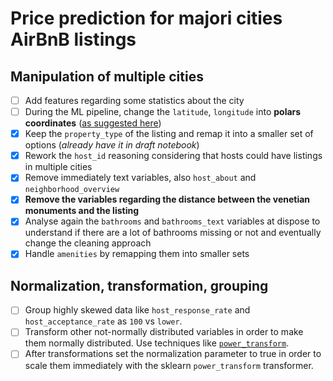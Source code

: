 # Price prediction for majori cities AirBnB listings

## Manipulation of multiple cities

- [ ] Add features regarding some statistics about the city
- [ ] During the ML pipeline, change the `latitude`, `longitude` into **polars coordinates** ([as suggested here](https://stackoverflow.com/questions/61572370/dealing-with-longitude-and-latitude-in-feature-engineering))
- [X] Keep the `property_type` of the listing and remap it into a smaller set of options (*already have it in draft notebook*)
- [X] Rework the `host_id` reasoning considering that hosts could have listings in multiple cities
- [X] Remove immediately text variables, also `host_about` and `neighborhood_overview`
- [X] **Remove the variables regarding the distance between the venetian monuments and the listing**
- [X] Analyse again the `bathrooms` and `bathrooms_text` variables at dispose to understand if there are a lot of bathrooms missing or not and eventually change the cleaning approach
- [X] Handle `amenities` by remapping them into smaller sets

## Normalization, transformation, grouping

- [ ] Group highly skewed data like `host_response_rate` and `host_acceptance_rate` as `100` vs `lower`.
- [ ] Transform other not-normally distributed variables in order to make them normally distributed. Use techniques like [`power_transform`](https://scikit-learn.org/stable/modules/generated/sklearn.preprocessing.power_transform.html).
- [ ] After transformations set the normalization parameter to true in order to scale them immediately with the sklearn `power_transform` transformer.

